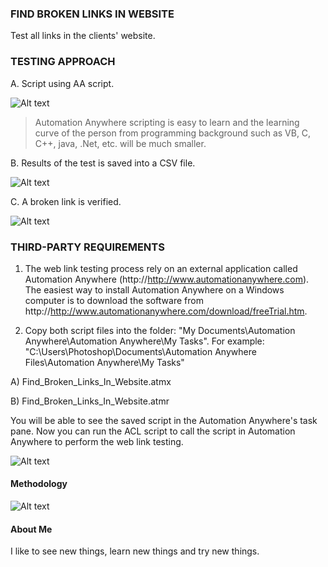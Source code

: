 ### FIND BROKEN LINKS IN WEBSITE ###

Test all links in the clients' website.



### TESTING APPROACH ###


A.  Script using AA script.

![Alt text](http://173.0.133.251/images/GitHub/brokenscript.jpg "AA Ping script")

<blockquote>Automation Anywhere scripting is easy to learn and the learning curve of the person from programming background such as VB, C, C++, java, .Net, etc. will be much smaller.</blockquote>


B.  Results of the test is saved into a CSV file.

![Alt text](http://173.0.133.251/images/GitHub/ResultsBrokenLinks.jpg "Results of Broken Links")


C.  A broken link is verified.

![Alt text](http://173.0.133.251/images/GitHub/brokenlink.jpg "Broken Link Verification")



### THIRD-PARTY REQUIREMENTS ###

1.  The web link testing process rely on an external application called Automation Anywhere (http://http://www.automationanywhere.com).  The easiest way to install Automation Anywhere on a Windows computer is to download the software from http://http://www.automationanywhere.com/download/freeTrial.htm.

2.  Copy both script files into the folder: "My Documents\Automation Anywhere\Automation Anywhere\My Tasks".  For example: "C:\Users\Photoshop\Documents\Automation Anywhere Files\Automation Anywhere\My Tasks"

A)  Find_Broken_Links_In_Website.atmx
 
B)  Find_Broken_Links_In_Website.atmr

You will be able to see the saved script in the Automation Anywhere's task pane.  Now you can run the ACL script to call the script in Automation Anywhere to perform the web link testing.

![Alt text](http://173.0.133.251/images/GitHub/brokentask.jpg "Saved task")



#### Methodology ####

![Alt text](http://173.0.133.251/images/GitHub/use-methodology.gif "How I Work")


#### About Me ####

I like to see new things, learn new things and try new things.
